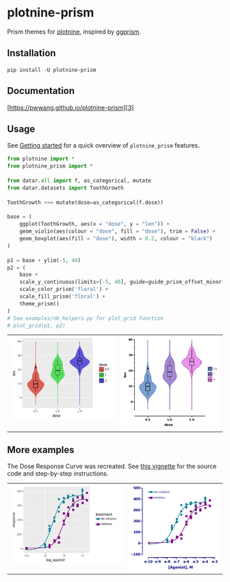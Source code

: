 # plotnine-prism

Prism themes for [plotnine][1], inspired by [ggprism][2].


## Installation

```
pip install -U plotnine-prism
```

## Documentation

[https://pwwang.github.io/plotnine-prism][3]

## Usage

See [Getting started][4] for a quick overview of `plotnine_prism` features.

```python
from plotnine import *
from plotnine_prism import *

from datar.all import f, as_categorical, mutate
from datar.datasets import ToothGrowth

ToothGrowth >>= mutate(dose=as_categorical(f.dose))

base = (
    ggplot(ToothGrowth, aes(x = "dose", y = "len")) +
    geom_violin(aes(colour = "dose", fill = "dose"), trim = False) +
    geom_boxplot(aes(fill = "dose"), width = 0.2, colour = "black")
)

p1 = base + ylim(-5, 40)
p2 = (
    base +
    scale_y_continuous(limits=[-5, 40], guide=guide_prism_offset_minor()) +
    scale_color_prism('floral') +
    scale_fill_prism('floral') +
    theme_prism()
)
# See examples/nb_helpers.py for plot_grid function
# plot_grid(p1, p2)
```

<table>
    <tr>
        <td valign="top"><img src="./toothgrowth1.png" /></td>
        <td valign="top"><img src="./toothgrowth2.png" /></td>
    </tr>
</table>

## More examples

The Dose Response Curve was recreated. See [this vignette][5] for the source code and step-by-step instructions.


<table>
    <tr>
        <td valign="top"><img src="./dose1.png" /></td>
        <td valign="top"><img src="./dose2.png" /></td>
    </tr>
</table>

[1]: https://github.com/has2k1/plotnine
[2]: https://github.com/csdaw/ggprism/
[3]: https://pwwang.github.io/plotnine-prism
[4]: https://pwwang.github.io/plotnine-prism/getting_started
[5]: https://pwwang.github.io/plotnine-prism/examples/dose

